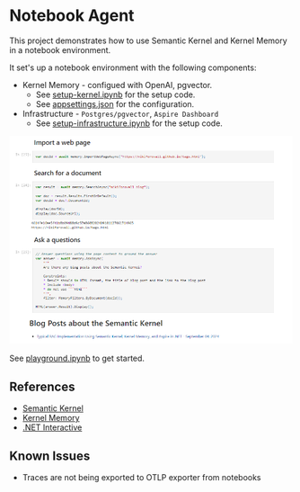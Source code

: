 # Notebook Agent

This project demonstrates how to use Semantic Kernel and Kernel Memory in a notebook environment.

It set's up a notebook environment with the following components:

- Kernel Memory - configued with OpenAI, pgvector. 
    - See [setup-kernel.ipynb](./src/setup-kernel.ipynb) for the setup code.
    - See [appsettings.json](./src/appsettings.json) for the configuration.
- Infrastructure - `Postgres/pgvector`, `Aspire Dashboard`
    - See [setup-infrastructure.ipynb](./src/setup-infrastructure.ipynb) for the setup code.

![banner](./assets/banner.png)

See [playground.ipynb](./src/playground.ipynb) to get started.

## References

- [Semantic Kernel](https://github.com/microsoft/semantic-kernel)
- [Kernel Memory](https://github.com/microsoft/kernel-memory)
- [.NET Interactive](https://github.com/dotnet/interactive)

## Known Issues

* Traces are not being exported to OTLP exporter from notebooks